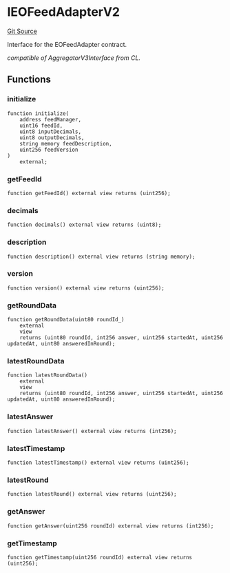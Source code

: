 # IEOFeedAdapterV2

[Git Source](https://github.com/Eoracle/target-contracts/blob/88beedd8b816225fb92696d7d314b9def6318a7e/src/adapters/interfaces/IEOFeedAdapterV2.sol)

Interface for the EOFeedAdapter contract.

_compatible of AggregatorV3Interface from CL._

## Functions

### initialize

```solidity
function initialize(
    address feedManager,
    uint16 feedId,
    uint8 inputDecimals,
    uint8 outputDecimals,
    string memory feedDescription,
    uint256 feedVersion
)
    external;
```

### getFeedId

```solidity
function getFeedId() external view returns (uint256);
```

### decimals

```solidity
function decimals() external view returns (uint8);
```

### description

```solidity
function description() external view returns (string memory);
```

### version

```solidity
function version() external view returns (uint256);
```

### getRoundData

```solidity
function getRoundData(uint80 roundId_)
    external
    view
    returns (uint80 roundId, int256 answer, uint256 startedAt, uint256 updatedAt, uint80 answeredInRound);
```

### latestRoundData

```solidity
function latestRoundData()
    external
    view
    returns (uint80 roundId, int256 answer, uint256 startedAt, uint256 updatedAt, uint80 answeredInRound);
```

### latestAnswer

```solidity
function latestAnswer() external view returns (int256);
```

### latestTimestamp

```solidity
function latestTimestamp() external view returns (uint256);
```

### latestRound

```solidity
function latestRound() external view returns (uint256);
```

### getAnswer

```solidity
function getAnswer(uint256 roundId) external view returns (int256);
```

### getTimestamp

```solidity
function getTimestamp(uint256 roundId) external view returns (uint256);
```
